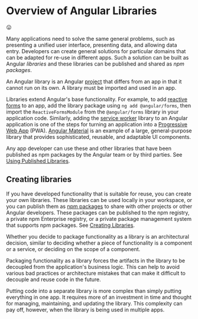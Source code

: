 # Overview of Angular Libraries

:stuck_out_tongue:

Many applications need to solve the same general problems, such as presenting a unified user interface, presenting data, and allowing data entry.
Developers can create general solutions for particular domains that can be adapted for re-use in different apps.
Such a solution can be built as Angular *libraries* and these libraries can be published and shared as *npm packages*.

An Angular library is an Angular [project](guide/glossary#project) that differs from an app in that it cannot run on its own.
A library must be imported and used in an app.

Libraries extend Angular's base functionality. For example, to add [reactive forms](guide/reactive-forms) to an app, add the library package using `ng add @angular/forms`, then import the `ReactiveFormsModule` from the `@angular/forms` library in your application code.
Similarly, adding the [service worker](guide/service-worker-intro) library to an Angular application is one of the steps for turning an application into a [Progressive Web App](https://developers.google.com/web/progressive-web-apps/) (PWA).
[Angular Material](https://material.angular.io/) is an example of a large, general-purpose library that provides sophisticated, reusable, and adaptable UI components.

Any app developer can use these and other libraries that have been published as npm packages by the Angular team or by third parties. See [Using Published Libraries](guide/using-libraries).

## Creating libraries

If you have developed functionality that is suitable for reuse, you can create your own libraries.
These libraries can be used locally in your workspace, or you can publish them as [npm packages](guide/npm-packages) to share with other projects or other Angular developers.
These packages can be published to the npm registry, a private npm Enterprise registry, or a private package management system that supports npm packages.
See [Creating Libraries](guide/creating-libraries).

Whether you decide to package functionality as a library is an architectural decision, similar to deciding whether a piece of functionality is a component or a service, or deciding on the scope of a component.

Packaging functionality as a library forces the artifacts in the library to be decoupled from the application's business logic.
This can help to avoid various bad practices or architecture mistakes that can make it difficult to decouple and reuse code in the future.

Putting code into a separate library is more complex than simply putting everything in one app.
It requires more of an investment in time and thought for managing, maintaining, and updating the library.
This complexity can pay off, however, when the library is being used in multiple apps.
